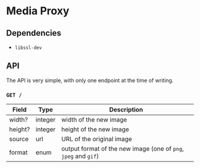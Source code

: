 # Media Proxy

## Dependencies

- `libssl-dev`

## API

The API is very simple, with only one endpoint at the time of writing.

### `GET /`

| Field   | Type    | Description                                                     |
| ------- | ------- | --------------------------------------------------------------- |
| width?  | integer | width of the new image                                          |
| height? | integer | height of the new image                                         |
| source  | url     | URL of the original image                                       |
| format  | enum    | output format of the new image (one of `png`, `jpeg` and `gif`) |
